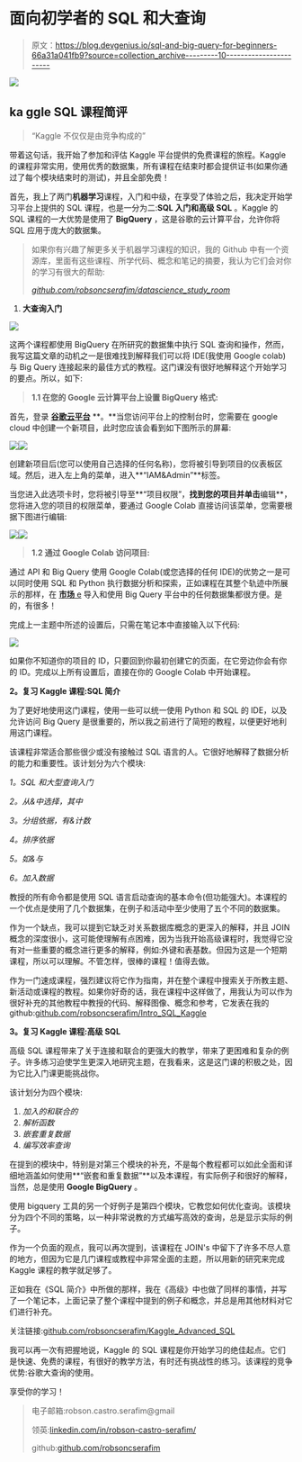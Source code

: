 # 面向初学者的 SQL 和大查询

> 原文：<https://blog.devgenius.io/sql-and-big-query-for-beginners-66a31a041fb9?source=collection_archive---------10----------------------->

![](img/63fdcbb2b094af3f1175852070a3a855.png)

## ka ggle SQL 课程简评

> “Kaggle 不仅仅是由竞争构成的”

带着这句话，我开始了参加和评估 Kaggle 平台提供的免费课程的旅程。Kaggle 的课程非常实用，使用优秀的数据集，所有课程在结束时都会提供证书(如果你通过了每个模块结束时的测试)，并且全部免费！

首先，我上了两门**机器学习**课程，入门和中级，在享受了体验之后，我决定开始学习平台上提供的 SQL 课程，也是一分为二:**SQL 入门和高级 SQL** 。Kaggle 的 SQL 课程的一大优势是使用了 **BigQuery** ，这是谷歌的云计算平台，允许你将 SQL 应用于庞大的数据集。

> 如果你有兴趣了解更多关于机器学习课程的知识，我的 Github 中有一个资源库，里面有这些课程、所学代码、概念和笔记的摘要，我认为它们会对你的学习有很大的帮助:
> 
> [*github.com/robsoncserafim/datascience_study_room*](https://github.com/robsoncserafim/datascience_study_room)

1.  **大查询入门**

![](img/d6b77e9b7b434a699b3f1d299337580e.png)

这两个课程都使用 BigQuery 在所研究的数据集中执行 SQL 查询和操作，然而，我写这篇文章的动机之一是很难找到解释我们可以将 IDE(我使用 Google colab)与 Big Query 连接起来的最佳方式的教程。这门课没有很好地解释这个开始学习的要点。所以，如下:

> **1.1 在您的 Google 云计算平台上设置 BigQuery 格式:**

首先，登录 [**谷歌云平台**](https://console.cloud.google.com/) **。**当您访问平台上的控制台时，您需要在 google cloud 中创建一个新项目，此时您应该会看到如下图所示的屏幕:

![](img/6d63c85760bcfa9ca66caf9c9844184e.png)![](img/e8df01b0ba1994416cf5b7302c19be92.png)

创建新项目后(您可以使用自己选择的任何名称)，您将被引导到项目的仪表板区域。然后，进入左上角的菜单，进入**“IAM&Admin”**标签。

当您进入此选项卡时，您将被引导至**“项目权限”，**找到您的项目并单击**编辑**，您将进入您的项目的权限菜单，要通过 Google Colab 直接访问该菜单，您需要根据下图进行编辑:

![](img/9d16312ccc7051e547bad85402aa2df9.png)![](img/8bb6625df87b474c5ba654fea622040b.png)

> **1.2 通过 Google Colab 访问项目:**

通过 API 和 Big Query 使用 Google Colab(或您选择的任何 IDE)的优势之一是可以同时使用 SQL 和 Python 执行数据分析和探索，正如课程在其整个轨迹中所展示的那样，在 [**市场** e](https://console.cloud.google.com/marketplace/browse?filter=solution-type:dataset) 导入和使用 Big Query 平台中的任何数据集都很方便。是的，有很多！

完成上一主题中所述的设置后，只需在笔记本中直接输入以下代码:

![](img/cd06c2d0ddf6735a2ec1208e67ccddea.png)

如果你不知道你的项目的 ID，只要回到你最初创建它的页面，在它旁边你会有你的 ID。完成以上所有设置后，直接在你的 Google Colab 中开始课程。

**2。复习 Kaggle 课程:SQL 简介**

为了更好地使用这门课程，使用一些可以统一使用 Python 和 SQL 的 IDE，以及允许访问 Big Query 是很重要的，所以我之前进行了简短的教程，以便更好地利用这门课程。

该课程非常适合那些很少或没有接触过 SQL 语言的人。它很好地解释了数据分析的能力和重要性。该计划分为六个模块:

*1。SQL 和大型查询入门*

*2。从&中选择，其中*

*3。分组依据，有&计数*

*4。排序依据*

*5。如&与*

*6。加入数据*

教授的所有命令都是使用 SQL 语言启动查询的基本命令(但功能强大)。本课程的一个优点是使用了几个数据集，在例子和活动中至少使用了五个不同的数据集。

作为一个缺点，我可以提到它缺乏对关系数据库概念的更深入的解释，并且 JOIN 概念的深度很小，这可能使理解有点困难，因为当我开始高级课程时，我觉得它没有对一些重要的概念进行更多的解释，例如:外键和表基数。但因为这是一个短期课程，所以可以理解。不管怎样，很棒的课程！值得去做。

作为一门速成课程，强烈建议将它作为指南，并在整个课程中搜索关于所教主题、新活动或课程的教程。如果你好奇的话，我在课程中这样做了，用我认为可以作为很好补充的其他教程中教授的代码、解释图像、概念和参考，它发表在我的 github:[github.com/robsoncserafim/Intro_SQL_Kaggle](https://github.com/robsoncserafim/datascience_study_room/tree/main/Intro_SQL_Kaggle)

**3。复习 Kaggle 课程:高级 SQL**

高级 SQL 课程带来了关于连接和联合的更强大的教学，带来了更困难和复杂的例子。许多练习迫使学生更深入地研究主题，在我看来，这是这门课的积极之处，因为它比入门课更能挑战你。

该计划分为四个模块:

1.  *加入的和联合的*
2.  *解析函数*
3.  *嵌套重复数据*
4.  *编写效率查询*

在提到的模块中，特别是对第三个模块的补充，不是每个教程都可以如此全面和详细地涵盖如何使用**“嵌套和重复数据”**以及本课程，有实际例子和很好的解释，当然，总是使用 **Google BigQuery** 。

使用 bigquery 工具的另一个好例子是第四个模块，它教您如何优化查询。该模块分为四个不同的策略，以一种非常说教的方式编写高效的查询，总是显示实际的例子。

作为一个负面的观点，我可以再次提到，该课程在 JOIN's 中留下了许多不尽人意的地方，但因为它是几门课程或教程中非常全面的主题，所以用新的研究来完成 Kaggle 课程的教学就足够了。

正如我在《SQL 简介》中所做的那样，我在《高级》中也做了同样的事情，并写了一个笔记本，上面记录了整个课程中提到的例子和概念，并总是用其他材料对它们进行补充。

关注链接:[github.com/robsoncserafim/Kaggle_Advanced_SQL](https://github.com/robsoncserafim/Kaggle_Advanced_SQL)

我可以再一次有把握地说，Kaggle 的 SQL 课程是你开始学习的绝佳起点。它们是快速、免费的课程，有很好的教学方法，有时还有挑战性的练习。该课程的竞争优势:谷歌大查询的使用。

享受你的学习！

> 电子邮箱:robson.castro.serafim@gmail
> 
> 领英:[linkedin.com/in/robson-castro-serafim/](https://www.linkedin.com/in/robson-castro-serafim/)
> 
> github:[github.com/robsoncserafim](https://github.com/robsoncserafim)